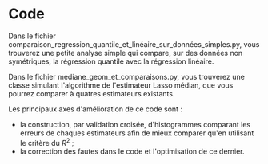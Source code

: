 # Code

Dans le fichier comparaison_regression_quantile_et_linéaire_sur_données_simples.py, vous trouverez une petite analyse simple qui compare, sur des données non symétriques, la régression quantile avec la régression linéaire. 

Dans le fichier mediane_geom_et_comparaisons.py, vous trouverez une classe simulant l'algorithme de l'estimateur Lasso médian, que vous pourrez comparer à quatres estimateurs existants. 

Les principaux axes d'amélioration de ce code sont : 
- la construction, par validation croisée, d'histogrammes comparant les erreurs de chaques estimateurs afin de mieux comparer qu'en utilisant le critère du $R^2$ ;
- la correction des fautes dans le code et l'optimisation de ce dernier. 

